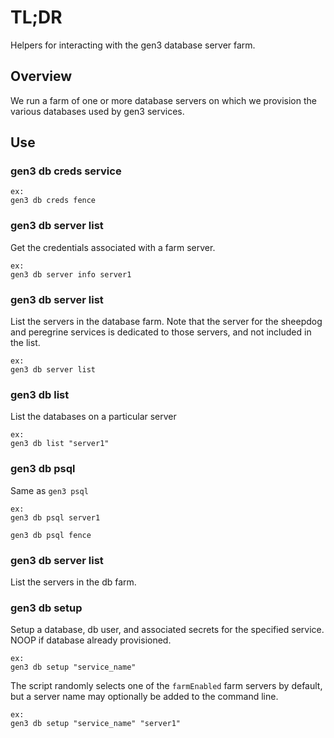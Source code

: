 # TL;DR

Helpers for interacting with the gen3 database server farm.

## Overview

We run a farm of one or more database servers on which we provision
the various databases used by gen3 services.

## Use

### gen3 db creds service

```
ex:
gen3 db creds fence
```

### gen3 db server list

Get the credentials associated with a farm server.

```
ex: 
gen3 db server info server1
```

### gen3 db server list

List the servers in the database farm.  Note that the server for the 
sheepdog and peregrine services is dedicated to those servers, and not
included in the list.

```
ex:
gen3 db server list
```

### gen3 db list

List the databases on a particular server

```
ex:
gen3 db list "server1"
```

### gen3 db psql

Same as `gen3 psql`

```
ex:
gen3 db psql server1

gen3 db psql fence
```

### gen3 db server list

List the servers in the db farm.

### gen3 db setup

Setup a database, db user, and associated secrets for the specified service.
NOOP if database already provisioned.

```
ex:
gen3 db setup "service_name"
```

The script randomly selects one of the `farmEnabled` farm servers by default, but 
a server name may optionally be added to the command line.

```
ex:
gen3 db setup "service_name" "server1"
```
